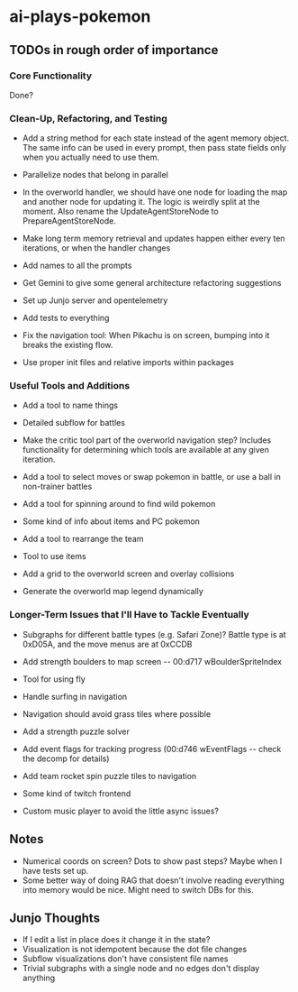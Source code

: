 # ai-plays-pokemon

## TODOs in rough order of importance

### Core Functionality
Done?

### Clean-Up, Refactoring, and Testing
* Add a string method for each state instead of the agent memory object. The same info can be used in every prompt, then pass state fields only when you actually need to use them.

* Parallelize nodes that belong in parallel
* In the overworld handler, we should have one node for loading the map and another node for updating it. The logic is weirdly split at the moment. Also rename the UpdateAgentStoreNode to PrepareAgentStoreNode.

* Make long term memory retrieval and updates happen either every ten iterations, or when the handler changes

* Add names to all the prompts

* Get Gemini to give some general architecture refactoring suggestions

* Set up Junjo server and opentelemetry

* Add tests to everything

* Fix the navigation tool: When Pikachu is on screen, bumping into it breaks the existing flow.

* Use proper init files and relative imports within packages

### Useful Tools and Additions
* Add a tool to name things

* Detailed subflow for battles
* Make the critic tool part of the overworld navigation step? Includes functionality for determining which tools are available at any given iteration.
* Add a tool to select moves or swap pokemon in battle, or use a ball in non-trainer battles
* Add a tool for spinning around to find wild pokemon
* Some kind of info about items and PC pokemon
* Add a tool to rearrange the team
* Tool to use items
* Add a grid to the overworld screen and overlay collisions
* Generate the overworld map legend dynamically

### Longer-Term Issues that I'll Have to Tackle Eventually
* Subgraphs for different battle types (e.g. Safari Zone)? Battle type is at 0xD05A, and the move menus are at 0xCCDB

* Add strength boulders to map screen -- 00:d717 wBoulderSpriteIndex
* Tool for using fly
* Handle surfing in navigation
* Navigation should avoid grass tiles where possible
* Add a strength puzzle solver
* Add event flags for tracking progress (00:d746 wEventFlags -- check the decomp for details)
* Add team rocket spin puzzle tiles to navigation

* Some kind of twitch frontend
* Custom music player to avoid the little async issues?

## Notes
* Numerical coords on screen? Dots to show past steps? Maybe when I have tests set up.
* Some better way of doing RAG that doesn't involve reading everything into memory would be nice. Might need to switch DBs for this.

## Junjo Thoughts
* If I edit a list in place does it change it in the state?
* Visualization is not idempotent because the dot file changes
* Subflow visualizations don't have consistent file names
* Trivial subgraphs with a single node and no edges don't display anything
